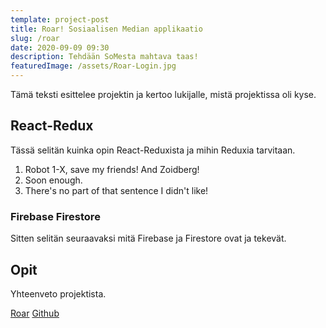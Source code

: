 ```yaml
---
template: project-post
title: Roar! Sosiaalisen Median applikaatio
slug: /roar
date: 2020-09-09 09:30
description: Tehdään SoMesta mahtava taas!
featuredImage: /assets/Roar-Login.jpg
---
```

Tämä teksti esittelee projektin ja kertoo lukijalle, mistä projektissa oli kyse.


## React-Redux

Tässä selitän kuinka opin React-Reduxista ja mihin Reduxia tarvitaan.

1. Robot 1-X, save my friends! And Zoidberg!
2. Soon enough.
3. There's no part of that sentence I didn't like!

### Firebase Firestore

Sitten selitän seuraavaksi mitä Firebase ja Firestore ovat ja tekevät.

## Opit

Yhteenveto projektista.

[Roar](https://redux-learning-ode.web.app/Login)
[Github](https://github.com/otsolap/Roar-Social-Network-React-Redux-Firebase-Firestore.)